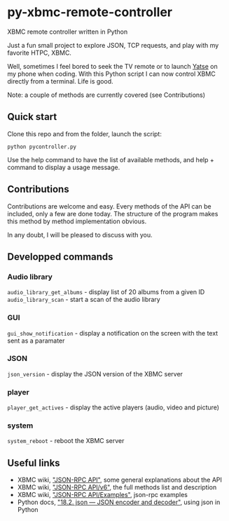py-xbmc-remote-controller
=========================

XBMC remote controller written in Python

Just a fun small project to explore JSON, TCP requests, and play with my favorite HTPC, XBMC.

Well, sometimes I feel bored to seek the TV remote or to launch [Yatse][4] on my phone when coding. With this Python script I can now control XBMC directly from a terminal. Life is good.

Note: a couple of methods are currently covered (see Contributions)

## Quick start

Clone this repo and from the folder, launch the script:

```
python pycontroller.py
```

Use the help command to have the list of available methods, and help + command to display a usage message.

## Contributions

Contributions are welcome and easy. Every methods of the API can be included, only a few are done today. The structure of the program makes this method by method implementation obvious.

In any doubt, I will be pleased to discuss with you.

## Developped commands

### Audio library
```audio_library_get_albums``` - display list of 20 albums from a given ID
```audio_library_scan``` - start a scan of the audio library
 
### GUI
```gui_show_notification``` - display a notification on the screen with the text sent as a paramater

### JSON
```json_version``` - display the JSON version of the XBMC server

### player
```player_get_actives``` - display the active players (audio, video and picture)

### system
```system_reboot``` - reboot the XBMC server

## Useful links

+ XBMC wiki, ["JSON-RPC API"][1], some general explanations about the API
+ XBMC wiki, ["JSON-RPC API/v6"][2], the full methods list and description
+ XBMC wiki, ["JSON-RPC API/Examples"][5], json-rpc examples
+ Python docs, ["18.2. json — JSON encoder and decoder"][3], using json in Python

[1]: http://wiki.xbmc.org/?title=JSON-RPC_API
[2]: http://wiki.xbmc.org/index.php?title=JSON-RPC_API/v6
[3]: http://docs.python.org/2/library/json.html
[4]: http://yatse.leetzone.org/redmine
[5]: http://wiki.xbmc.org/index.php?title=JSON-RPC_API/Examples
